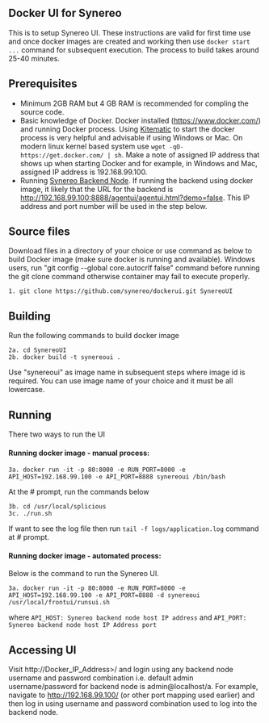 
## Docker UI for Synereo

This is to setup Synereo UI. These instructions are valid for first time use and once docker images are created and working then use `docker start ...` command for subsequent execution. The process to build takes around 25-40 minutes.

## Prerequisites
 * Minimum 2GB RAM but 4 GB RAM is recommended for compling the source code.
 * Basic knowledge of Docker. Docker installed (https://www.docker.com/) and running Docker process. Using  [Kitematic](https://docs.docker.com/kitematic/) to start the docker process is very helpful and advisable if using Windows or Mac. On modern linux kernel based system use `wget -qO- https://get.docker.com/ | sh`. Make a note of assigned IP address that shows up when starting Docker and for example, in Windows and Mac, assigned IP address is 192.168.99.100. 
 * Running [Synereo Backend Node](https://github.com/synereo/dockernode). If running the backend using docker image, it likely that the URL for the backend is http://192.168.99.100:8888/agentui/agentui.html?demo=false. This IP address and port number will be used in the step below.
 
<!---- 
If want to use existing Docker image to run backend (preferred method) then use the image from Docker hub using `docker pull livelygig/ui` after that jump to 'Running' section below and change the docker image to `livelygig/backend` from `spliciousbkendimage` in docker run command. 
--->
## Source files
Download files in a directory of your choice or use command as below to build Docker image (make sure docker is running and available). Windows users, run "git config --global core.autocrlf false" command before running the git clone command otherwise container may fail to execute properly.

    1. git clone https://github.com/synereo/dockerui.git SynereoUI
  
## Building
Run the following commands to build docker image

    2a. cd SynereoUI
    2b. docker build -t synereoui . 

  Use "synereoui" as image name in subsequent steps where image id is required. You can use image name of your choice and  it must be all lowercase.
  
## Running
There two ways to run the UI 
#### Running docker image - manual process: 
```
3a. docker run -it -p 80:8000 -e RUN_PORT=8000 -e API_HOST=192.168.99.100 -e API_PORT=8888 synereoui /bin/bash
```
At the # prompt, run the commands below
    
    3b. cd /usr/local/splicious
    3c. ./run.sh

If want to see the log file then run `tail -f logs/application.log` command at # prompt.  
  
#### Running docker image - automated process: 
Below is the command to run the Synereo UI.

```
3a. docker run -it -p 80:8000 -e RUN_PORT=8000 -e API_HOST=192.168.99.100 -e API_PORT=8888 -d synereoui /usr/local/frontui/runsui.sh

```
where `API_HOST: Synereo backend node host IP address` and `API_PORT: Synereo backend node host IP Address port`

## Accessing UI
Visit http://Docker\_IP\_Address>/ and login using any backend node username and password combination i.e. default admin username/password for backend node is admin@localhost/a. For example, navigate to http://192.168.99.100/ (or other port mapping used earlier) and then log in using username and password combination used to log into the backend node.

